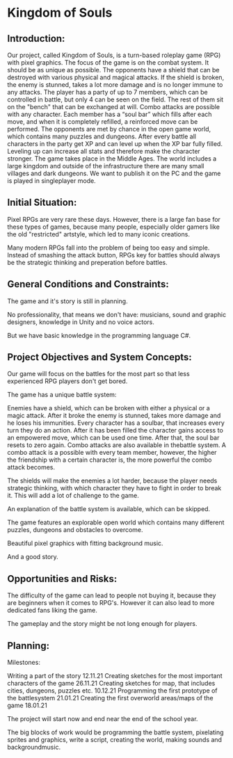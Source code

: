 # Kingdom of Souls

## Introduction:

Our project, called Kingdom of Souls, is a turn-based roleplay game (RPG) with pixel graphics. The focus of the game is on the combat system. It should be as unique as possible. The opponents have a shield that can be destroyed with various physical and magical attacks. If the shield is broken, the enemy is stunned, takes a lot more damage and is no longer immune to any attacks. The player has a party of up to 7 members, which can be controlled in battle, but only 4 can be seen on the field. The rest of them sit on the "bench" that can be exchanged at will. Combo attacks are possible with any character. Each member has a “soul bar” which fills after each move, and when it is completely refilled, a reinforced move can be performed. The opponents are met by chance in the open game world, which contains many puzzles and dungeons. After every battle all characters in the party get XP and can level up when the XP bar fully filled. Leveling up can increase all stats and therefore make the character stronger. The game takes place in the Middle Ages. The world includes a large kingdom and outside of the infrastructure there are many small villages and dark dungeons. We want to publish it on the PC and the game is played in singleplayer mode.

## Initial Situation:

Pixel RPGs are very rare these days. However, there is a large fan base for these types of games, because many people, especially older gamers like the old "restricted" artstyle, which led to many iconic creations. 


Many modern RPGs fall into the problem of being too easy and simple. Instead of smashing the attack button, RPGs key for battles should always be the strategic thinking and preperation before battles. 

## General Conditions and Constraints:

The game and it's story is still in planning.

No professionality, that means we don't have: musicians, sound and graphic designers, knowledge in Unity and no voice actors. 

But we have basic knowledge in the programming language C#.

## Project Objectives and System Concepts:

Our game will focus on the battles for the most part so that less experienced RPG players don't get bored.

The game has a unique battle system: 

Enemies have a shield, which can be broken with either a physical or a magic attack. After it broke the enemy is stunned, takes more damage and he loses his immunities.
Every character has a soulbar, that increases every turn they do an action. After it has been filled the character gains access to an empowered move, which can be used one time. After that, the soul bar resets to zero again.
Combo attacks are also available in thebattle system. A combo attack is a possible with every team member, however, the higher the friendship with a certain character is, the more powerful the combo attack becomes.

The shields will make the enemies a lot harder, because the player needs strategic thinking, with which character they have to fight in order to break it. This will add a lot of challenge to the game.

An explanation of the battle system is available, which can be skipped.

The game features an explorable open world which contains many different puzzles, dungeons and obstacles to overcome.

Beautiful pixel graphics with fitting background music.

And a good story.

## Opportunities and Risks:

The difficulty of the game can lead to people not buying it, because they are beginners when it comes to RPG's. However it can also lead to more dedicated fans liking the game.

The gameplay and the story might be not long enough for players.

## Planning:

Milestones:

Writing a part of the story 12.11.21
Creating sketches for the most important characters of the game 26.11.21
Creating sketches for map, that includes cities, dungeons, puzzles etc. 10.12.21
Programming the first prototype of the battlesystem 21.01.21
Creating the first overworld areas/maps of the game 18.01.21 



The project will start now and end near the end of the school year.

The big blocks of work would be programming the battle system, pixelating sprites and graphics, write a script, creating the world, making sounds and backgroundmusic.
